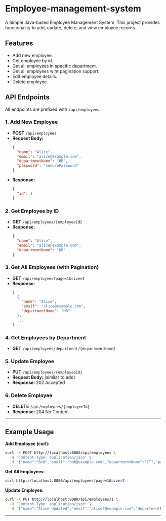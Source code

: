 # Employee-management-system

A Simple Java-based Employee Management System. This project provides functionality to add, update, delete, and view employee records.

## Features

- Add new employee.
- Get employee by id.
- Get all employees in specific department.
- Get all employees wiht pagination support.
- Edit employee details.
- Delete employee.

## API Endpoints

All endpoints are prefixed with `/api/employees`.

### 1. Add New Employee

- **POST** `/api/employees`
- **Request Body:**
  ```json
  {
    "name": "Alice",
    "email": "alice@example.com",
    "departmentName": "HR",
    "password": "securePassword"
  }
  ```
- **Response:**
  ```json
  {
    "id": 1
  }
  ```

### 2. Get Employee by ID

- **GET** `/api/employees/{employeeId}`
- **Response:**
  ```json
  {
    "name": "Alice",
    "email": "alice@example.com",
    "departmentName": "HR"
  }
  ```

### 3. Get All Employees (with Pagination)

- **GET** `/api/employees?page=1&size=3`
- **Response:**
  ```json
  [
    {
      "name": "Alice",
      "email": "alice@example.com",
      "departmentName": "HR"
    },
    ...
  ]
  ```

### 4. Get Employees by Department

- **GET** `/api/employees/department/{departmentName}`

### 5. Update Employee

- **PUT** `/api/employees/{employeeId}`
- **Request Body:** (similar to add)
- **Response:** 202 Accepted

### 6. Delete Employee

- **DELETE** `/api/employees/{employeeId}`
- **Response:** 204 No Content

---

## Example Usage

**Add Employee (curl):**
```sh
curl -X POST http://localhost:8080/api/employees \
  -H 'Content-Type: application/json' \
  -d '{"name":"Bob","email":"bob@example.com","departmentName":"IT","password":"mypassword"}'
```

**Get All Employees:**
```sh
curl http://localhost:8080/api/employees?page=1&size=2
```

**Update Employee:**
```sh
curl -X PUT http://localhost:8080/api/employees/1 \
  -H 'Content-Type: application/json' \
  -d '{"name":"Alice Updated","email":"alice2@example.com","departmentName":"HR"}'
```

---


